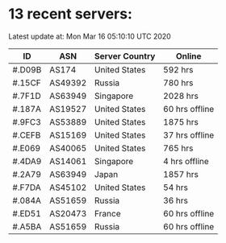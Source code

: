 # 13 recent servers:

Latest update at: Mon Mar 16 05:10:10 UTC 2020

| ID | ASN | Server Country | Online |
| -- | --- | -------------- | ------ |
| #.D09B | AS174 | United States | 592 hrs |
| #.15CF | AS49392 | Russia | 780 hrs |
| #.7F1D | AS63949 | Singapore | 2028 hrs |
| #.187A | AS19527 | United States | 60 hrs offline |
| #.9FC3 | AS53889 | United States | 1875 hrs |
| #.CEFB | AS15169 | United States | 37 hrs offline |
| #.E069 | AS40065 | United States | 765 hrs |
| #.4DA9 | AS14061 | Singapore | 4 hrs offline |
| #.2A79 | AS63949 | Japan | 1857 hrs |
| #.F7DA | AS45102 | United States | 54 hrs |
| #.084A | AS51659 | Russia | 36 hrs |
| #.ED51 | AS20473 | France | 60 hrs offline |
| #.A5BA | AS51659 | Russia | 60 hrs offline |

